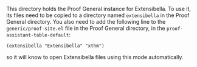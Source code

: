 
This directory holds the Proof General instance for Extensibella.  To
use it, its files need to be copied to a directory named
`extensibella` in the Proof General directory.  You also need to add
the following line to the `generic/proof-site.el` file in the Proof
General directory, in the `proof-assistant-table-default`:
```
(extensibella "Extensibella" "xthm")
```
so it will know to open Extensibella files using this mode
automatically.

